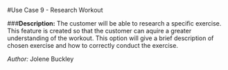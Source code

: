 #Use Case 9 - Research Workout

###**Description:**
 The customer will be able to research a specific exercise. This feature is created so that the customer can aquire a greater understanding of the workout. This option will give a brief description of chosen exercise and how to correctly conduct the exercise.

_Author:_ Jolene Buckley